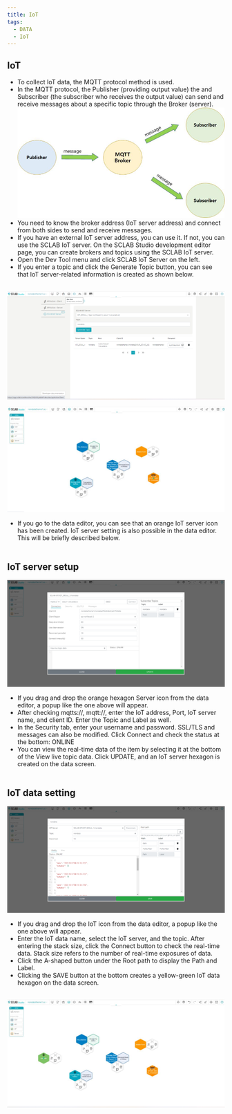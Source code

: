 ```yaml
---
title: IoT
tags:
  - DATA
  - IoT
---
```


## IoT
- To collect IoT data, the MQTT protocol method is used.
- In the MQTT protocol, the Publisher (providing output value) the and Subscriber (the subscriber who receives the output value) can send and receive messages about a specific topic through the Broker (server).
![MQTT Broker](./25.jpg)
- You need to know the broker address (IoT server address) and connect from both sides to send and receive messages.
- If you have an external IoT server address, you can use it. If not, you can use the SCLAB IoT server. On the SCLAB Studio development editor page, you can create brokers and topics using the SCLAB IoT server.
- Open the Dev Tool menu and click SCLAB IoT Server on the left.
- If you enter a topic and click the Generate Topic button, you can see that IoT server-related information is created as shown below.
<br/><br/>

![IoT Server Add](./26.png)

![IoT Polycon Add](./28.jpg)
- If you go to the data editor, you can see that an orange IoT server icon has been created. IoT server setting is also possible in the data editor. This will be briefly described below.
<br/><br/>

## IoT server setup
![IoT Setting](./27.png)
- If you drag and drop the orange hexagon Server icon from the data editor, a popup like the one above will appear.
- After checking mqtts://, mqtt://, enter the IoT address, Port, IoT server name, and client ID. Enter the Topic and Label as well.
- In the Security tab, enter your username and password. SSL/TLS and messages can also be modified. Click Connect and check the status at the bottom: ONLINE
- You can view the real-time data of the item by selecting it at the bottom of the View live topic data. Click UPDATE, and an IoT server hexagon is created on the data screen.
<br/><br/>

## IoT data setting

![IoT Data Setting](./29.png)
- If you drag and drop the IoT icon from the data editor, a popup like the one above will appear.
- Enter the IoT data name, select the IoT server, and the topic. After entering the stack size, click the Connect button to check the real-time data. Stack size refers to the number of real-time exposures of data.
- Click the A-shaped button under the Root path to display the Path and Label.
- Clicking the SAVE button at the bottom creates a yellow-green IoT data hexagon on the data screen.
<br/><br/>

![IoT Polycon](./30.jpg)
<br/><br/>
